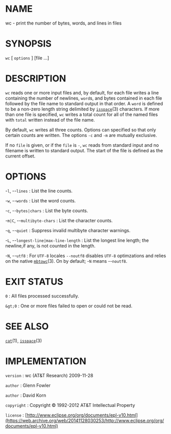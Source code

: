# NAME

wc - print the number of bytes, words, and lines in files

# SYNOPSIS

`wc` \[ `options` \] \[file ...\]

# DESCRIPTION

`wc` reads one or more input files and, by default, for each file
writes a line containing the number of newlines, `word`s, and bytes
contained in each file followed by the file name to standard output in
that order. A `word` is defined to be a non-zero length string delimited
by
[`isspace`](/web/20141128030253/http://www2.research.att.com/~astopen/man/man3/isspace.html)(3)
characters.
If more than one file is specified, `wc` writes a total count for all
of the named files with `total` written instead of the file name.

By default, `wc` writes all three counts. Options can specified so
that only certain counts are written. The options `-c` and `-m` are
mutually exclusive.

If no `file` is given, or if the `file` is `-`, `wc` reads from
standard input and no filename is written to standard output. The start
of the file is defined as the current offset.

# OPTIONS

-`l`, --`lines`
:   List the line counts.

-`w`, --`words`
:   List the word counts.

-`c`, --`bytes|chars`
:   List the byte counts.

-`m|C`, --`multibyte-chars`
:   List the character counts.

-`q`, --`quiet`
:   Suppress invalid multibyte character warnings.

-`L`, --`longest-line|max-line-length`
:   List the longest line length; the newline,if any, is not counted in
    the length.

-`N`, --`utf8`
:   For `UTF-8` locales `--noutf8` disables `UTF-8` optimzations
    and relies on the native
    [`mbtowc`](/web/20141128030253/http://www2.research.att.com/~astopen/man/man3/mbtowc.html)(3).
    On by default; -`N` means --`noutf8`.

# EXIT STATUS

`0`
: All files processed successfully.

`&gt;0`
:   One or more files failed to open or could not be read.

# SEE ALSO

[`cat`](/web/20141128030253/http://www2.research.att.com/~astopen/man/man1/cat.html)(1),
[`isspace`](/web/20141128030253/http://www2.research.att.com/~astopen/man/man3/isspace.html)(3)

# IMPLEMENTATION

`version`
:   wc (AT&T Research) 2009-11-28

`author`
:   Glenn Fowler

`author`
:   David Korn

`copyright`
:   Copyright © 1992-2012 AT&T Intellectual Property

`license`
:   [http://www.eclipse.org/org/documents/epl-v10.html](https://web.archive.org/web/20141128030253/http://www.eclipse.org/org/documents/epl-v10.html)



